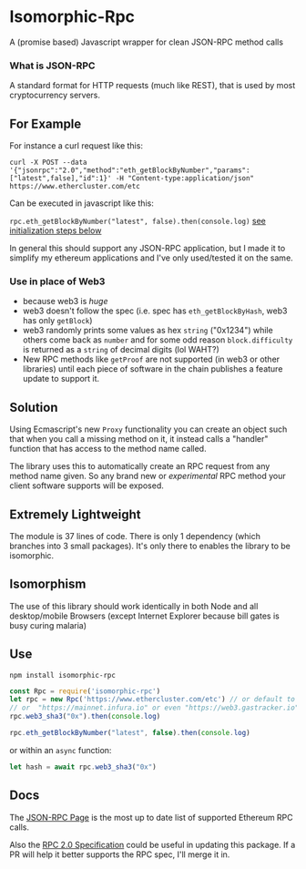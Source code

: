 # Isomorphic-Rpc
A (promise based) Javascript wrapper for clean JSON-RPC method calls

### What is JSON-RPC
A standard format for HTTP requests (much like REST), that is used by most cryptocurrency servers.

## For Example
For instance a curl request like this:

`curl -X POST --data '{"jsonrpc":"2.0","method":"eth_getBlockByNumber","params":["latest",false],"id":1}' -H "Content-type:application/json" https://www.ethercluster.com/etc`

Can be executed in javascript like this:

`rpc.eth_getBlockByNumber("latest", false).then(console.log)` [see initialization steps below](https://www.npmjs.com/package/isomorphic-rpc#use)

In general this should support any JSON-RPC application, but I made it to simplify my ethereum applications and I've only used/tested it on the same.



### Use in place of Web3
- because web3 is *huge*
- web3 doesn't follow the spec (i.e. spec has `eth_getBlockByHash`, web3 has only `getBlock`)
- web3 randomly prints some values as hex `string` ("0x1234") while others come back as `number` and for some odd reason `block.difficulty` is returned as a `string` of decimal digits (lol WAHT?)
- New RPC methods like `getProof` are not supported (in web3 or other libraries) until each piece of software in the chain publishes a feature update to support it.

## Solution
Using Ecmascript's new `Proxy` functionality you can create an object such that when you call a missing method on it, it instead calls a "handler" function that has access to the method name called.

The library uses this to automatically create an RPC request from any method name given. So any brand new or _experimental_ RPC method your client software supports will be exposed.

## Extremely Lightweight
The module is 37 lines of code. There is only 1 dependency (which branches into 3 small packages). It's only there to enables the library to be isomorphic.

## Isomorphism
The use of this library should work identically in both Node and all desktop/mobile Browsers (except Internet Explorer because bill gates is busy curing malaria)

## Use
```
npm install isomorphic-rpc
```

```javascript
const Rpc = require('isomorphic-rpc')
let rpc = new Rpc('https://www.ethercluster.com/etc') // or default to "http://localhost:8545"
// or  "https://mainnet.infura.io" or even "https://web3.gastracker.io" etc...
rpc.web3_sha3("0x").then(console.log)

rpc.eth_getBlockByNumber("latest", false).then(console.log)

```

or within an `async` function:
```javascript
let hash = await rpc.web3_sha3("0x")
```

## Docs
The [JSON-RPC Page](https://github.com/ethereum/wiki/wiki/JSON-RPC) is the most up to date list of supported Ethereum RPC calls.

Also the [RPC 2.0 Specification](https://www.jsonrpc.org/specification) could be useful in updating this package. If a PR will help it better supports the RPC spec, I'll merge it in.



